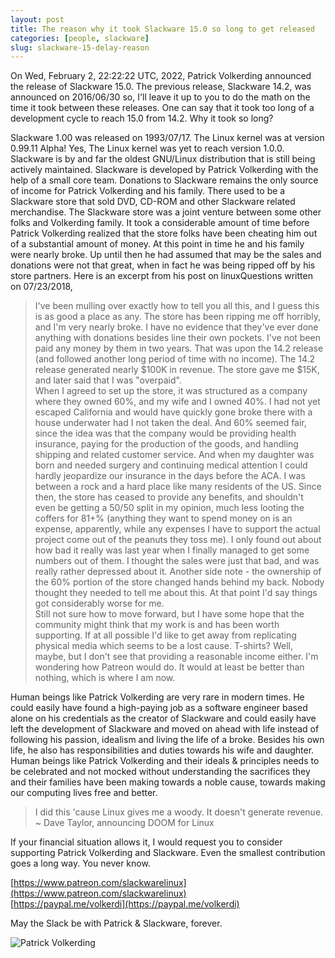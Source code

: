 ```yaml
---
layout: post
title: The reason why it took Slackware 15.0 so long to get released
categories: [people, slackware]
slug: slackware-15-delay-reason
---
```


On Wed, February 2, 22:22:22 UTC, 2022, Patrick Volkerding announced the release of Slackware 15.0. The previous release, Slackware 14.2, was announced on 2016/06/30 so, I'll leave it up to you to do the math on the time it took between these releases. One can say that it took too long of a development cycle to reach 15.0 from 14.2. Why it took so long?  
<!--more-->

Slackware 1.00 was released on 1993/07/17. The Linux kernel was at version 0.99.11 Alpha! Yes, The Linux kernel was yet to reach version 1.0.0. Slackware is by and far the oldest GNU/Linux distribution that is still being actively maintained. Slackware is developed by Patrick Volkerding with the help of a small core team. Donations to Slackware remains the only source of income for Patrick Volkerding and his family. There used to be a Slackware store that sold DVD, CD-ROM and other Slackware related merchandise. The Slackware store was a joint venture between some other folks and Volkerding family. It took a considerable amount of time before Patrick Volkerding realized that the store folks have been cheating him out of a substantial amount of money. At this point in time he and his family were nearly broke. Up until then he had assumed that may be the sales and donations were not that great, when in fact he was being ripped off by his store partners. Here is an excerpt from his post on linuxQuestions written on 07/23/2018,  

> I've been mulling over exactly how to tell you all this, and I guess this is as good a place as any. The store has been ripping me off horribly, and I'm very nearly broke. I have no evidence that they've ever done anything with donations besides line their own pockets. I've not been paid any money by them in two years. That was upon the 14.2 release (and followed another long period of time with no income). The 14.2 release generated nearly $100K in revenue. The store gave me $15K, and later said that I was "overpaid".  
When I agreed to set up the store, it was structured as a company where they owned 60%, and my wife and I owned 40%. I had not yet escaped California and would have quickly gone broke there with a house underwater had I not taken the deal. And 60% seemed fair, since the idea was that the company would be providing health insurance, paying for the production of the goods, and handling shipping and related customer service. And when my daughter was born and needed surgery and continuing medical attention I could hardly jeopardize our insurance in the days before the ACA. I was between a rock and a hard place like many residents of the US. Since then, the store has ceased to provide any benefits, and shouldn't even be getting a 50/50 split in my opinion, much less looting the coffers for 81+% (anything they want to spend money on is an expense, apparently, while any expenses I have to support the actual project come out of the peanuts they toss me). I only found out about how bad it really was last year when I finally managed to get some numbers out of them. I thought the sales were just that bad, and was really rather depressed about it. Another side note - the ownership of the 60% portion of the store changed hands behind my back. Nobody thought they needed to tell me about this. At that point I'd say things got considerably worse for me.  
Still not sure how to move forward, but I have some hope that the community might think that my work is and has been worth supporting. If at all possible I'd like to get away from replicating physical media which seems to be a lost cause. T-shirts? Well, maybe, but I don't see that providing a reasonable income either. I'm wondering how Patreon would do. It would at least be better than nothing, which is where I am now.  

Human beings like Patrick Volkerding are very rare in modern times. He could easily have found a high-paying job as a software engineer based alone on his credentials as the creator of Slackware and could easily have left the development of Slackware and moved on ahead with life instead of following his passion, idealism and living the life of a broke. Besides his own life, he also has responsibilities and duties towards his wife and daughter. Human beings like Patrick Volkerding and their ideals & principles needs to be celebrated and not mocked without understanding the sacrifices they and their families have been making towards a noble cause, towards making our computing lives free and better.  

> I did this 'cause Linux gives me a woody. It doesn't generate revenue.  
~ Dave Taylor, announcing DOOM for Linux  

If your financial situation allows it, I would request you to consider supporting Patrick Volkerding and Slackware. Even the smallest contribution goes a long way. You never know.  

[https://www.patreon.com/slackwarelinux](https://www.patreon.com/slackwarelinux)  
[https://paypal.me/volkerdi](https://paypal.me/volkerdi)  

May the Slack be with Patrick & Slackware, forever.  

![Patrick Volkerding](https://raw.githubusercontent.com/hakerdefo/hakerdefo.github.io/main/assets/image/patrick_volkerding.webp "Patrick Volkerding")  
